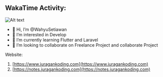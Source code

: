## WakaTime Activity:

![Alt text](https://wakatime.com/share/@creator911/a2ad20a2-09e9-4264-a3cc-7023e910db48.svg)

- 👋 Hi, I’m @WahyuSetiawan
- 👀 I’m interested in Develop
- 🌱 I’m currently learning Flutter and Laravel
- 💞️ I’m looking to collaborate on Freelance Project and collaborate Project
<!-- - 📫 How to reach me ... -->

<!---
WahyuSetiawan/WahyuSetiawan is a ✨ special ✨ repository because its `README.md` (this file) appears on your GitHub profile.
You can click the Preview link to take a look at your changes.
--->

Website: 
1. [https://www.juragankoding.com](https://www.juragankoding.com)
2. [https://notes.juragankoding.com](https://notes.juragankoding.com)
